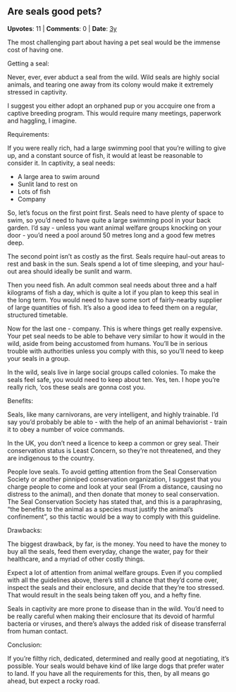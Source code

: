 ## Are seals good pets?
    
**Upvotes**: 11 | **Comments**: 0 | **Date**: [3y](https://www.quora.com/Are-seals-good-pets/answer/Gary-Meaney)

The most challenging part about having a pet seal would be the immense cost of having one.

Getting a seal:

Never, ever, ever abduct a seal from the wild. Wild seals are highly social animals, and tearing one away from its colony would make it extremely stressed in captivity.

I suggest you either adopt an orphaned pup or you accquire one from a captive breeding program. This would require many meetings, paperwork and haggling, I imagine.

Requirements:

If you were really rich, had a large swimming pool that you’re willing to give up, and a constant source of fish, it would at least be reasonable to consider it. In captivity, a seal needs:

*   A large area to swim around
*   Sunlit land to rest on
*   Lots of fish
*   Company

So, let’s focus on the first point first. Seals need to have plenty of space to swim, so you’d need to have quite a large swimming pool in your back garden. I’d say - unless you want animal welfare groups knocking on your door - you’d need a pool around 50 metres long and a good few metres deep.

The second point isn’t as costly as the first. Seals require haul-out areas to rest and bask in the sun. Seals spend a lot of time sleeping, and your haul-out area should ideally be sunlit and warm.

Then you need fish. An adult common seal needs about three and a half kilograms of fish a day, which is quite a lot if you plan to keep this seal in the long term. You would need to have some sort of fairly-nearby supplier of large quantities of fish. It’s also a good idea to feed them on a regular, structured timetable.

Now for the last one - company. This is where things get really expensive. Your pet seal needs to be able to behave very similar to how it would in the wild, aside from being accustomed from humans. You’ll be in serious trouble with authorities unless you comply with this, so you’ll need to keep your seals in a group.

In the wild, seals live in large social groups called colonies. To make the seals feel safe, you would need to keep about ten. Yes, ten. I hope you’re really rich, ‘cos these seals are gonna cost you.

Benefits:

Seals, like many carnivorans, are very intelligent, and highly trainable. I’d say you’d probably be able to - with the help of an animal behaviorist - train it to obey a number of voice commands.

In the UK, you don’t need a licence to keep a common or grey seal. Their conservation status is Least Concern, so they’re not threatened, and they are indigenous to the country.

People love seals. To avoid getting attention from the Seal Conservation Society or another pinniped conservation organization, I suggest that you charge people to come and look at your seal (From a distance, causing no distress to the animal), and then donate that money to seal conservation. The Seal Conservation Society has stated that, and this is a paraphrasing, “the benefits to the animal as a species must justify the animal’s confinement”, so this tactic would be a way to comply with this guideline.

Drawbacks:

The biggest drawback, by far, is the money. You need to have the money to buy all the seals, feed them everyday, change the water, pay for their healthcare, and a myriad of other costly things.

Expect a lot of attention from animal welfare groups. Even if you complied with all the guidelines above, there’s still a chance that they’d come over, inspect the seals and their enclosure, and decide that they’re too stressed. That would result in the seals being taken off you, and a hefty fine.

Seals in captivity are more prone to disease than in the wild. You’d need to be really careful when making their enclosure that its devoid of harmful bacteria or viruses, and there’s always the added risk of disease transferral from human contact.

Conclusion:

If you’re filthy rich, dedicated, determined and really good at negotiating, it’s possible. Your seals would behave kind of like large dogs that prefer water to land. If you have all the requirements for this, then, by all means go ahead, but expect a rocky road.

